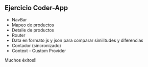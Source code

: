 
## Ejercicio Coder-App

 - NavBar
 - Mapeo de productos
 - Detalle de productos
 - Router
 - Data en formato js y json para comparar similitudes y diferencias
 - Contador (sincronizado)
 - Context - Custom Provider


Muchos éxitos!! 